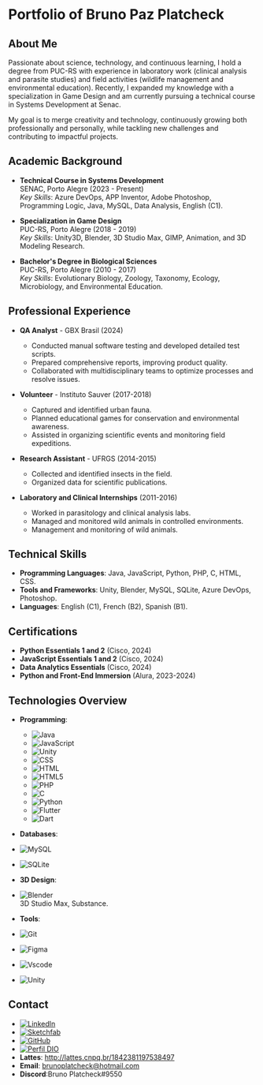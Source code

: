 # Portfolio of Bruno Paz Platcheck

## About Me
Passionate about science, technology, and continuous learning, I hold a degree from PUC-RS with experience in laboratory work (clinical analysis and parasite studies) and field activities (wildlife management and environmental education). Recently, I expanded my knowledge with a specialization in Game Design and am currently pursuing a technical course in Systems Development at Senac.  

My goal is to merge creativity and technology, continuously growing both professionally and personally, while tackling new challenges and contributing to impactful projects.

## Academic Background
- **Technical Course in Systems Development**  
  SENAC, Porto Alegre (2023 - Present)  
  *Key Skills*: Azure DevOps, APP Inventor, Adobe Photoshop, Programming Logic, Java, MySQL, Data Analysis, English (C1).

- **Specialization in Game Design**  
  PUC-RS, Porto Alegre (2018 - 2019)  
  *Key Skills*: Unity3D, Blender, 3D Studio Max, GIMP, Animation, and 3D Modeling Research.

- **Bachelor's Degree in Biological Sciences**  
  PUC-RS, Porto Alegre (2010 - 2017)  
  *Key Skills*: Evolutionary Biology, Zoology, Taxonomy, Ecology, Microbiology, and Environmental Education.

## Professional Experience
- **QA Analyst** - GBX Brasil (2024)  
  - Conducted manual software testing and developed detailed test scripts.  
  - Prepared comprehensive reports, improving product quality.  
  - Collaborated with multidisciplinary teams to optimize processes and resolve issues.  

- **Volunteer** - Instituto Sauver (2017-2018)  
  - Captured and identified urban fauna.  
  - Planned educational games for conservation and environmental awareness.  
  - Assisted in organizing scientific events and monitoring field expeditions.  

- **Research Assistant** - UFRGS (2014-2015)  
  - Collected and identified insects in the field.  
  - Organized data for scientific publications.  

- **Laboratory and Clinical Internships** (2011-2016)  
  - Worked in parasitology and clinical analysis labs.  
  - Managed and monitored wild animals in controlled environments.  
  - Management and monitoring of wild animals.

## Technical Skills
- **Programming Languages**: Java, JavaScript, Python, PHP, C, HTML, CSS.  
- **Tools and Frameworks**: Unity, Blender, MySQL, SQLite, Azure DevOps, Photoshop.  
- **Languages**: English (C1), French (B2), Spanish (B1).

## Certifications
- **Python Essentials 1 and 2** (Cisco, 2024)  
- **JavaScript Essentials 1 and 2** (Cisco, 2024)  
- **Data Analytics Essentials** (Cisco, 2024)  
- **Python and Front-End Immersion** (Alura, 2023-2024)  

## Technologies Overview
- **Programming**:  
  - ![Java](https://img.shields.io/badge/java-%23ED8B00.svg?style=for-the-badge&logo=openjdk&logoColor=white)
  - ![JavaScript](https://img.shields.io/badge/JavaScript-323330?style=for-the-badge&logo=javascript&logoColor=F7DF1E)
  - ![Unity](https://img.shields.io/badge/Unity-100000?style=for-the-badge&logo=unity&logoColor=white)
  - ![CSS](https://img.shields.io/badge/C%2B%2B-00599C?style=flat&logo=c%2B%2B&logoColor=white)
  - ![HTML](https://img.shields.io/badge/HTML-e34c26?style=flat&logo=html5&logoColor=white)
  - ![HTML5](https://img.shields.io/badge/HTML5-E34F26?style=flat&logo=html5&logoColor=white)
  - ![PHP](https://img.shields.io/badge/PHP-777BB4?style=flat&logo=php&logoColor=white)
  - ![C](https://img.shields.io/badge/C-A8B9CC?style=flat&logo=c&logoColor=black)
  - ![Python](https://img.shields.io/badge/Python-14354C?style=flat&logo=python&logoColor=white)
  - ![Flutter](https://img.shields.io/badge/Flutter-%2302569B.svg?style=for-the-badge&logo=Flutter&logoColor=white)
  - ![Dart](https://img.shields.io/badge/dart-%230175C2.svg?style=for-the-badge&logo=dart&logoColor=white)

- **Databases**:  
 - ![MySQL](https://img.shields.io/badge/MySQL-005C84?style=for-the-badge&logo=mysql&logoColor=white)
 - ![SQLite](https://img.shields.io/badge/sqlite-%2307405e.svg?style=for-the-badge&logo=sqlite&logoColor=white)

- **3D Design**:  
 - ![Blender](https://img.shields.io/badge/Blender-%23F5792A.svg?style=for-the-badge&logo=blender&logoColor=white)  
  3D Studio Max, Substance.  

- **Tools**:
 - ![Git](https://img.shields.io/badge/GIT-E44C30?style=for-the-badge&logo=git&logoColor=white)	
 - ![Figma](https://img.shields.io/badge/Figma-696969?style=for-the-badge&logo=figma&logoColor=figma)
 - ![Vscode](https://img.shields.io/badge/Vscode-007ACC?style=for-the-badge&logo=visual-studio-code&logoColor=white)
 - ![Unity](https://img.shields.io/badge/unity-%23000000.svg?style=for-the-badge&logo=unity&logoColor=white)

## Contact
- [![LinkedIn](https://img.shields.io/badge/LinkedIn-0077B5?style=for-the-badge&logo=linkedin&logoColor=white)](https://www.linkedin.com/in/bruno-paz-platcheck-06663758/) 
- [![Sketchfab](https://img.shields.io/badge/Sketchfab-1CAAD9.svg?style=for-the-badge&logo=Sketchfab&logoColor=white)](https://sketchfab.com/brunoplatcheck )
- [![GitHub](https://img.shields.io/badge/GitHub-100000?style=for-the-badge&logo=github&logoColor=white)](https://github.com/brunoplatcheck)
- [![Perfil DIO](https://img.shields.io/badge/-Meu%20Perfil%20na%20DIO-30A3DC?style=for-the-badge)](https://web.dio.me/users/brunoplatcheck_68791?tab=achievements)
- **Lattes**: http://lattes.cnpq.br/1842381197538497
- **Email**: brunoplatcheck@hotmail.com
- **Discord**:Bruno Platcheck#9550
